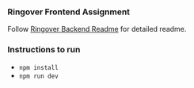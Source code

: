 ### Ringover Frontend Assignment

Follow [Ringover Backend Readme](https://github.com/karanysingh/turbo-octo-system) for detailed readme.

### Instructions to run
- `npm install`
- `npm run dev`
